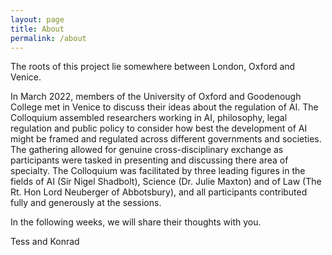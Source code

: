 ```yaml
---
layout: page
title: About
permalink: /about
---
```


The roots of this project lie somewhere between London, Oxford and Venice.

In March 2022, members of the University of Oxford and Goodenough College met in Venice to discuss their ideas about the regulation of AI. The Colloquium assembled researchers working in AI, philosophy, legal regulation and public policy to consider how best the development of AI might be framed and regulated across different governments and societies. The gathering allowed for genuine cross-disciplinary exchange as participants were tasked in presenting and discussing there area of specialty. The Colloquium was facilitated by three leading figures in the fields of AI (Sir Nigel Shadbolt), Science (Dr. Julie Maxton) and of Law (The Rt. Hon Lord Neuberger of Abbotsbury), and all participants contributed fully and generously at the sessions.

In the following weeks, we will share their thoughts with you.

Tess and Konrad
